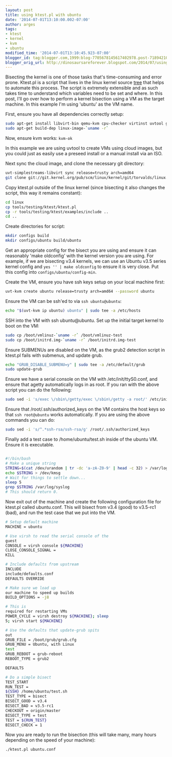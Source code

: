 ```yaml
---
layout: post
title: using ktest.pl with ubuntu
date: '2014-07-01T13:10:00.002-07:00'
author: arges
tags:
- ktest
- kernel
- kvm
- ubuntu
modified_time: '2014-07-01T13:10:45.923-07:00'
blogger_id: tag:blogger.com,1999:blog-7705678145617402978.post-7189421098293937654
blogger_orig_url: http://dinosaursareforever.blogspot.com/2014/07/using-ktestpl-with-ubuntu.html
---
```


Bisecting the kernel is one of those tasks that's time-consuming and error prone.
Ktest.pl is a script that lives in the linux kernel source [tree][1] that helps
to automate this process. The script is extremely extensible and as
such takes time to understand which variables need to be set and where. In this
post, I'll go over how to perform a kernel bisection using a VM as the target
machine. In this example I'm using 'ubuntu' as the VM name.

First, ensure you have all dependencies correctly setup:

```bash
sudo apt-get install libvirt-bin qemu-kvm cpu-checker virtinst uvtool git
sudo apt-get build-dep linux-image-`uname -r`
```

Now, ensure kvm works: ```kvm-ok```

In this example we are using uvtool to create VMs using cloud images, but you
could just as easily use a preseed install or a manual install via an ISO.

Next sync the cloud image, and clone the necessary git directory:

```bash
uvt-simplestreams-libvirt sync release=trusty arch=amd64
git clone git://git.kernel.org/pub/scm/linux/kernel/git/torvalds/linux.git linux.git
```

Copy ktest.pl outside of the linux kernel (since bisecting it also changes the
script, this way it remains constant):

```bash
cd linux
cp tools/testing/ktest/ktest.pl
cp -r tools/testing/ktest/examples/include ..
cd ..
```

Create directories for script:
```bash
mkdir configs build
mkdir configs/ubuntu build/ubuntu
```

Get an appropriate config for the bisect you are using and ensure it can
reasonably 'make oldconfig' with the kernel version you are using. For example,
if we are bisecting v3.4 kernels, we can use an Ubuntu v3.5 series kernel config
and ```yes '' | make oldconfig``` to ensure it is very close. Put this config
into ```configs/ubuntu/config-min```.

Create the VM, ensure you have ssh keys setup on your local machine first:

```bash
uvt-kvm create ubuntu release=trusty arch=amd64 --password ubuntu
```

Ensure the VM can be ssh'ed to via ```ssh ubuntu@ubuntu```:

```bash
echo "$(uvt-kvm ip ubuntu) ubuntu" | sudo tee -a /etc/hosts
```

SSH into the VM with ssh ubuntu@ubuntu.
Set up the initial target kernel to boot on the VM:

```bash
sudo cp /boot/vmlinuz-`uname -r` /boot/vmlinuz-test
sudo cp /boot/initrd.img-`uname -r` /boot/initrd.img-test
```

Ensure SUBMENUs are disabled on the VM, as the grub2 detection script in ktest.pl
fails with submenus, and update grub.

```bash
echo "GRUB_DISABLE_SUBMENU=y" | sudo tee -a /etc/default/grub
sudo update-grub
```

Ensure we have a serial console on the VM with /etc/init/ttyS0.conf, and ensure
that agetty automatically logs in as root. If you ran with the above script you
can do the following:

```bash
sudo sed -i 's/exec \/sbin\/getty/exec \/sbin\/getty -a root/' /etc/init/ttyS0.conf
```

Ensure that /root/.ssh/authorized_keys on the VM contains the host keys so that
```ssh root@ubuntu``` works automatically. If you are using the above commands
you can do:

```bash
sudo sed -i 's/^.*ssh-rsa/ssh-rsa/g' /root/.ssh/authorized_keys
```

Finally add a test case to /home/ubuntu/test.sh inside of the ubuntu VM. Ensure
it is executable.

```bash

#!/bin/bash
# Make a unique string
STRING=$(cat /dev/urandom | tr -dc 'a-zA-Z0-9' | head -c 32) > /var/log/syslog
echo $STRING > /dev/kmsg
# Wait for things to settle down...
sleep 5
grep $STRING /var/log/syslog
# This should return 0.
```

Now exit out of the machine and create the following configuration file for
ktest.pl called ubuntu.conf. This will bisect from v3.4 (good) to v3.5-rc1
(bad), and run the test case that we put into the VM.

```bash
# Setup default machine
MACHINE = ubuntu

# Use virsh to read the serial console of the
guest
CONSOLE = virsh console ${MACHINE}
CLOSE_CONSOLE_SIGNAL =
KILL

# Include defaults from upstream
INCLUDE
include/defaults.conf
DEFAULTS OVERRIDE

# Make sure we load up
our machine to speed up builds
BUILD_OPTIONS = -j8

# This is
required for restarting VMs
POWER_CYCLE = virsh destroy ${MACHINE}; sleep
5; virsh start ${MACHINE}

# Use the defaults that update-grub spits
out
GRUB_FILE = /boot/grub/grub.cfg
GRUB_MENU = Ubuntu, with Linux
test
GRUB_REBOOT = grub-reboot
REBOOT_TYPE = grub2

DEFAULTS

# Do a simple bisect
TEST_START
RUN_TEST =
${SSH} /home/ubuntu/test.sh
TEST_TYPE = bisect
BISECT_GOOD = v3.4
BISECT_BAD = v3.5-rc1
CHECKOUT = origin/master
BISECT_TYPE = test
TEST = ${RUN_TEST}
BISECT_CHECK = 1

```

Now you are ready to run the bisection (this will take many, many hours depending on the
speed of your machine):

```bash
./ktest.pl ubuntu.conf
```

[1]: http://git.kernel.org/cgit/linux/kernel/git/torvalds/linux.git/tree/tools/testing/ktest?id=HEAD

